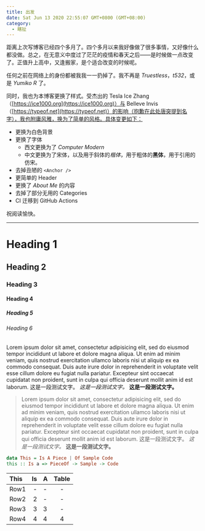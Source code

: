 ```yaml
---
title: 出发
date: Sat Jun 13 2020 22:55:07 GMT+0800 (GMT+08:00)
category:
  - 瞎扯
---
```


距离上次写博客已经四个多月了。四个多月以来我好像做了很多事情，又好像什么都没做。总之，在无意义中度过了茫茫的疫情和春天之后——是时候做一点改变了。正值升上高中，又逢搬家，是个适合改变的时候呢。

任何之前在网络上的身份都被我我一一扔掉了。我不再是 *Truestless*，*t532*，或是 *Yumiko R* 了。

同时，我也为本博客更换了样式。受杰出的 Tesla Ice Zhang（[https://ice1000.org](https://ice1000.org)）与 Belleve Invis（[https://typeof.net](https://typeof.net)）的影响（抱歉在此处唐突提到名字），我也附庸风雅，换为了简单的风格。具体变更如下：

- 更换为白色背景
- 更换了字体
  - 西文更换为了 *Computer Modern*
  - 中文更换为了宋体，以及用于斜体的*楷体*，用于粗体的**黑体**，用于引用的仿宋。
- 去掉丑陋的 `<Anchor />`
- 更简单的 Header
- 更换了 *About Me* 的内容
- 去掉了部分无用的 Categories
- CI 迁移到 GitHub Actions

祝阅读愉快。

---

# Heading 1
## Heading 2
### Heading 3
#### Heading 4
##### Heading 5
###### Heading 6

Lorem ipsum dolor sit amet, consectetur adipisicing elit, sed do eiusmod tempor incididunt ut labore et dolore magna aliqua. Ut enim ad minim veniam, quis nostrud exercitation ullamco laboris nisi ut aliquip ex ea commodo consequat. Duis aute irure dolor in reprehenderit in voluptate velit esse cillum dolore eu fugiat nulla pariatur. Excepteur sint occaecat cupidatat non proident, sunt in culpa qui officia deserunt mollit anim id est laborum. 这是一段测试文字。 *这是一段测试文字。* **这是一段测试文字。**

> Lorem ipsum dolor sit amet, consectetur adipisicing elit, sed do eiusmod tempor incididunt ut labore et dolore magna aliqua. Ut enim ad minim veniam, quis nostrud exercitation ullamco laboris nisi ut aliquip ex ea commodo consequat. Duis aute irure dolor in reprehenderit in voluptate velit esse cillum dolore eu fugiat nulla pariatur. Excepteur sint occaecat cupidatat non proident, sunt in culpa qui officia deserunt mollit anim id est laborum. 这是一段测试文字。 *这是一段测试文字。* **这是一段测试文字。**

```haskell
data This = Is A Piece | Of Sample Code
this :: Is a => PieceOf -> Sample -> Code
```

| This | Is | A | Table |
| :--- | -: | - | :---: |
| Row1 | -  | - | -     |
| Row2 | 2  | - | -     |
| Row3 | 3  | 3 | -     |
| Row4 | 4  | 4 | 4     |
